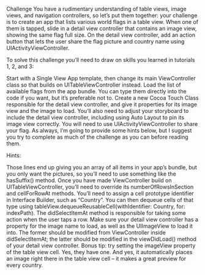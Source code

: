 Challenge
You have a rudimentary understanding of table views, image views, and navigation controllers, so let’s put them together: your challenge is to create an app that lists various world flags in a table view. When one of them is tapped, slide in a detail view controller that contains an image view, showing the same flag full size. On the detail view controller, add an action button that lets the user share the flag picture and country name using UIActivityViewController.

To solve this challenge you’ll need to draw on skills you learned in tutorials 1, 2, and 3:

Start with a Single View App template, then change its main ViewController class so that builds on UITableViewController instead.
Load the list of available flags from the app bundle. You can type them directly into the code if you want, but it’s preferable not to.
Create a new Cocoa Touch Class responsible for the detail view controller, and give it properties for its image view and the image to load.
You’ll also need to adjust your storyboard to include the detail view controller, including using Auto Layout to pin its image view correctly.
You will need to use UIActivityViewController to share your flag.
As always, I’m going to provide some hints below, but I suggest you try to complete as much of the challenge as you can before reading them.

Hints:

Those lines end up giving you an array of all items in your app’s bundle, but you only want the pictures, so you’ll need to use something like the hasSuffix() method.
Once you have made ViewController build on UITableViewController, you’ll need to override its numberOfRowsInSection and cellForRowAt methods.
You’ll need to assign a cell prototype identifier in Interface Builder, such as “Country”. You can then dequeue cells of that type using tableView.dequeueReusableCell(withIdentifier: Country, for: indexPath).
The didSelectItemAt method is responsible for taking some action when the user taps a row.
Make sure your detail view controller has a property for the image name to load, as well as the UIImageView to load it into. The former should be modified from ViewController inside didSelectItemAt; the latter should be modified in the viewDidLoad() method of your detail view controller.
Bonus tip: try setting the imageView property of the table view cell. Yes, they have one. And yes, it automatically places an image right there in the table view cell – it makes a great preview for every country.
